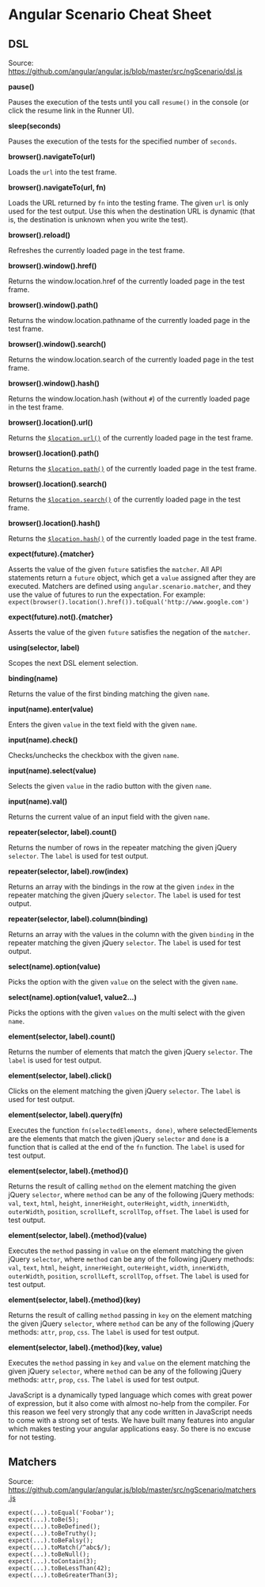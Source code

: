 <h1>Angular Scenario Cheat Sheet</h1>

<h2 id="api">DSL</h2>

<p>Source: <a href="https://github.com/angular/angular.js/blob/master/src/ngScenario/dsl.js">https://github.com/angular/angular.js/blob/master/src/ngScenario/dsl.js</a></p>

<strong id="pause">pause()</strong>

<p>Pauses the execution of the tests until you call <code>resume()</code> in the console (or click the resume
link in the Runner UI).</p>

<strong id="sleepseconds">sleep(seconds)</strong>

<p>Pauses the execution of the tests for the specified number of <code>seconds</code>.</p>

<strong id="browsernavigatetourl">browser().navigateTo(url)</strong>

<p>Loads the <code>url</code> into the test frame.</p>

<strong id="browsernavigatetourlfn">browser().navigateTo(url, fn)</strong>

<p>Loads the URL returned by <code>fn</code> into the testing frame. The given <code>url</code> is only used for the test
output. Use this when the destination URL is dynamic (that is, the destination is unknown when you
write the test).</p>

<strong id="browserreload">browser().reload()</strong>

<p>Refreshes the currently loaded page in the test frame.</p>

<strong id="browserwindowhref">browser().window().href()</strong>

<p>Returns the window.location.href of the currently loaded page in the test frame.</p>

<strong id="browserwindowpath">browser().window().path()</strong>

<p>Returns the window.location.pathname of the currently loaded page in the test frame.</p>

<strong id="browserwindowsearch">browser().window().search()</strong>

<p>Returns the window.location.search of the currently loaded page in the test frame.</p>

<strong id="browserwindowhash">browser().window().hash()</strong>

<p>Returns the window.location.hash (without <code>#</code>) of the currently loaded page in the test frame.</p>

<strong id="browserlocationurl">browser().location().url()</strong>

<p>Returns the <a href="api/ng.$location"><code>$location.url()</code></a> of the currently loaded page in
the test frame.</p>

<strong id="browserlocationpath">browser().location().path()</strong>

<p>Returns the <a href="api/ng.$location"><code>$location.path()</code></a> of the currently loaded page in
the test frame.</p>

<strong id="browserlocationsearch">browser().location().search()</strong>

<p>Returns the <a href="api/ng.$location"><code>$location.search()</code></a> of the currently loaded page
in the test frame.</p>

<strong id="browserlocationhash">browser().location().hash()</strong>

<p>Returns the <a href="api/ng.$location"><code>$location.hash()</code></a> of the currently loaded page in
the test frame.</p>

<strong id="expectfuturematcher">expect(future).{matcher}</strong>

<p>Asserts the value of the given <code>future</code> satisfies the <code>matcher</code>. All API statements return a
<code>future</code> object, which get a <code>value</code> assigned after they are executed. Matchers are defined using
<code>angular.scenario.matcher</code>, and they use the value of futures to run the expectation. For example:
<code>expect(browser().location().href()).toEqual('http://www.google.com')</code></p>

<strong id="expectfuturenotmatcher">expect(future).not().{matcher}</strong>

<p>Asserts the value of the given <code>future</code> satisfies the negation of the <code>matcher</code>.</p>

<strong id="usingselectorlabel">using(selector, label)</strong>

<p>Scopes the next DSL element selection.</p>

<strong id="bindingname">binding(name)</strong>

<p>Returns the value of the first binding matching the given <code>name</code>.</p>

<strong id="inputnameentervalue">input(name).enter(value)</strong>

<p>Enters the given <code>value</code> in the text field with the given <code>name</code>.</p>

<strong id="inputnamecheck">input(name).check()</strong>

<p>Checks/unchecks the checkbox with the given <code>name</code>.</p>

<strong id="inputnameselectvalue">input(name).select(value)</strong>

<p>Selects the given <code>value</code> in the radio button with the given <code>name</code>.</p>

<strong id="inputnameval">input(name).val()</strong>

<p>Returns the current value of an input field with the given <code>name</code>.</p>

<strong id="repeaterselectorlabelcount">repeater(selector, label).count()</strong>

<p>Returns the number of rows in the repeater matching the given jQuery <code>selector</code>. The <code>label</code> is
used for test output.</p>

<strong id="repeaterselectorlabelrowindex">repeater(selector, label).row(index)</strong>

<p>Returns an array with the bindings in the row at the given <code>index</code> in the repeater matching the
given jQuery <code>selector</code>. The <code>label</code> is used for test output.</p>

<strong id="repeaterselectorlabelcolumnbinding">repeater(selector, label).column(binding)</strong>

<p>Returns an array with the values in the column with the given <code>binding</code> in the repeater matching
the given jQuery <code>selector</code>. The <code>label</code> is used for test output.</p>

<strong id="selectnameoptionvalue">select(name).option(value)</strong>

<p>Picks the option with the given <code>value</code> on the select with the given <code>name</code>.</p>

<strong id="selectnameoptionvalue1value2">select(name).option(value1, value2...)</strong>

<p>Picks the options with the given <code>values</code> on the multi select with the given <code>name</code>.</p>

<strong id="elementselectorlabelcount">element(selector, label).count()</strong>

<p>Returns the number of elements that match the given jQuery <code>selector</code>. The <code>label</code> is used for test
output.</p>

<strong id="elementselectorlabelclick">element(selector, label).click()</strong>

<p>Clicks on the element matching the given jQuery <code>selector</code>. The <code>label</code> is used for test output.</p>

<strong id="elementselectorlabelqueryfn">element(selector, label).query(fn)</strong>

<p>Executes the function <code>fn(selectedElements, done)</code>, where selectedElements are the elements that
match the given jQuery <code>selector</code> and <code>done</code> is a function that is called at the end of the <code>fn</code>
function.  The <code>label</code> is used for test output.</p>

<strong id="elementselectorlabelmethod">element(selector, label).{method}()</strong>

<p>Returns the result of calling <code>method</code> on the element matching the given jQuery <code>selector</code>, where
<code>method</code> can be any of the following jQuery methods: <code>val</code>, <code>text</code>, <code>html</code>, <code>height</code>,
<code>innerHeight</code>, <code>outerHeight</code>, <code>width</code>, <code>innerWidth</code>, <code>outerWidth</code>, <code>position</code>, <code>scrollLeft</code>,
<code>scrollTop</code>, <code>offset</code>. The <code>label</code> is used for test output.</p>

<strong id="elementselectorlabelmethodvalue">element(selector, label).{method}(value)</strong>

<p>Executes the <code>method</code> passing in <code>value</code> on the element matching the given jQuery <code>selector</code>, where
<code>method</code> can be any of the following jQuery methods: <code>val</code>, <code>text</code>, <code>html</code>, <code>height</code>,
<code>innerHeight</code>, <code>outerHeight</code>, <code>width</code>, <code>innerWidth</code>, <code>outerWidth</code>, <code>position</code>, <code>scrollLeft</code>,
<code>scrollTop</code>, <code>offset</code>.  The <code>label</code> is used for test output.</p>

<strong id="elementselectorlabelmethodkey">element(selector, label).{method}(key)</strong>

<p>Returns the result of calling <code>method</code> passing in <code>key</code> on the element matching the given jQuery
<code>selector</code>, where <code>method</code> can be any of the following jQuery methods: <code>attr</code>, <code>prop</code>, <code>css</code>. The
<code>label</code> is used for test output.</p>

<strong id="elementselectorlabelmethodkeyvalue">element(selector, label).{method}(key, value)</strong>

<p>Executes the <code>method</code> passing in <code>key</code> and <code>value</code> on the element matching the given jQuery
<code>selector</code>, where <code>method</code> can be any of the following jQuery methods: <code>attr</code>,  <code>prop</code>, <code>css</code>.  The
<code>label</code> is used for test output.</p>

<p>JavaScript is a dynamically typed language which comes with great power of expression, but it also
come with almost no-help from the compiler. For this reason we feel very strongly that any code
written in JavaScript needs to come with a strong set of tests. We have built many features into
angular which makes testing your angular applications easy. So there is no excuse for not testing.</p></div>

<h2>Matchers</h2>

Source: https://github.com/angular/angular.js/blob/master/src/ngScenario/matchers.js

```
expect(...).toEqual('Foobar');
expect(...).toBe(5);
expect(...).toBeDefined();
expect(...).toBeTruthy();
expect(...).toBeFalsy();
expect(...).toMatch(/^abc$/);
expect(...).toBeNull();
expect(...).toContain(3);
expect(...).toBeLessThan(42);
expect(...).toBeGreaterThan(3);
```